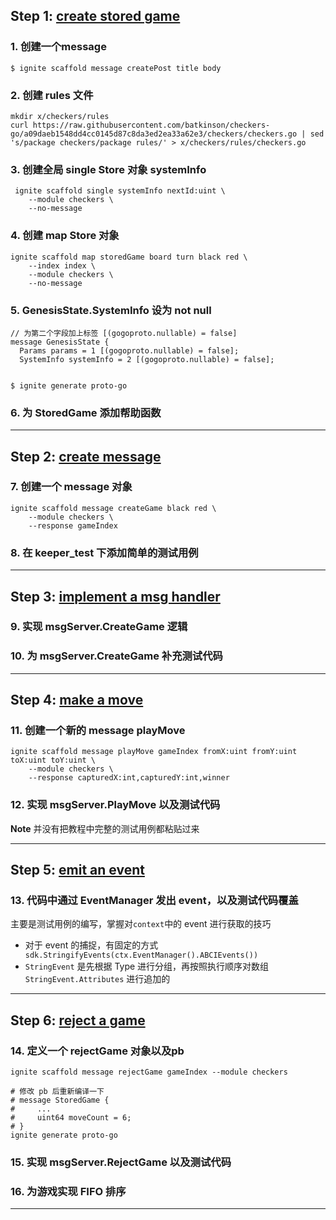 ## Step 1: [create stored game]

### 1. 创建一个message
```
$ ignite scaffold message createPost title body
```

### 2. 创建 rules 文件

```
mkdir x/checkers/rules
curl https://raw.githubusercontent.com/batkinson/checkers-go/a09daeb1548dd4cc0145d87c8da3ed2ea33a62e3/checkers/checkers.go | sed 's/package checkers/package rules/' > x/checkers/rules/checkers.go
```


### 3. 创建全局 single Store 对象 systemInfo
```
 ignite scaffold single systemInfo nextId:uint \
    --module checkers \
    --no-message
```

### 4. 创建 map Store 对象

```
ignite scaffold map storedGame board turn black red \
    --index index \
    --module checkers \
    --no-message
```

### 5. GenesisState.SystemInfo 设为 not null
```
// 为第二个字段加上标签 [(gogoproto.nullable) = false]
message GenesisState {
  Params params = 1 [(gogoproto.nullable) = false];
  SystemInfo systemInfo = 2 [(gogoproto.nullable) = false];  


$ ignite generate proto-go
```
### 6. 为 StoredGame 添加帮助函数

---

## Step 2: [create message]
### 7. 创建一个 message 对象
```
ignite scaffold message createGame black red \
    --module checkers \
    --response gameIndex
```


### 8. 在 keeper_test 下添加简单的测试用例

---

## Step 3: [implement a msg handler]

### 9. 实现 msgServer.CreateGame 逻辑

### 10. 为 msgServer.CreateGame 补充测试代码

---

## Step 4: [make a move]


### 11. 创建一个新的 message playMove

```
ignite scaffold message playMove gameIndex fromX:uint fromY:uint toX:uint toY:uint \
    --module checkers \
    --response capturedX:int,capturedY:int,winner
```

### 12. 实现 msgServer.PlayMove  以及测试代码

**Note** 并没有把教程中完整的测试用例都粘贴过来

---

## Step 5: [emit an event]
### 13. 代码中通过 EventManager 发出 event，以及测试代码覆盖

主要是测试用例的编写，掌握对```context```中的 event 进行获取的技巧
- 对于 event 的捕捉，有固定的方式``` sdk.StringifyEvents(ctx.EventManager().ABCIEvents())```
- ```StringEvent``` 是先根据 Type 进行分组，再按照执行顺序对数组 ```StringEvent.Attributes```  进行追加的

---


## Step 6: [reject a game]

### 14. 定义一个 rejectGame 对象以及pb
```
ignite scaffold message rejectGame gameIndex --module checkers

# 修改 pb 后重新编译一下
# message StoredGame {
#     ...
#     uint64 moveCount = 6;
# } 
ignite generate proto-go
```


### 15. 实现 msgServer.RejectGame 以及测试代码


### 16. 为游戏实现 FIFO 排序


---

[create stored game]: https://interchainacademy.cosmos.network/hands-on-exercise/1-ignite-cli/3-stored-game.html#some-initial-thoughts
[create message]: https://interchainacademy.cosmos.network/hands-on-exercise/1-ignite-cli/4-create-message.html
[implement a msg handler]: https://interchainacademy.cosmos.network/hands-on-exercise/1-ignite-cli/5-create-handling.html
[make a move]: https://interchainacademy.cosmos.network/hands-on-exercise/1-ignite-cli/6-play-game.html
[emit an event]: https://interchainacademy.cosmos.network/hands-on-exercise/1-ignite-cli/7-events.html
[reject a game]: https://interchainacademy.cosmos.network/hands-on-exercise/1-ignite-cli/8-reject-game.html